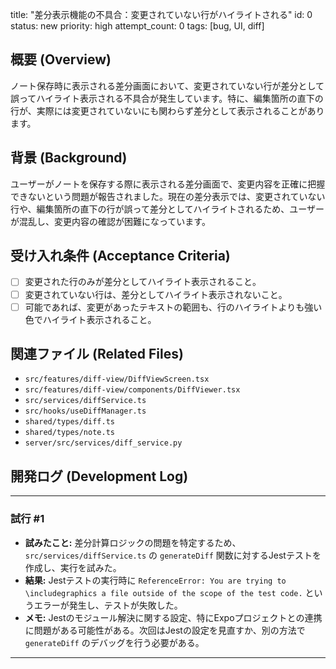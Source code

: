 title: "差分表示機能の不具合：変更されていない行がハイライトされる"
id: 0
status: new
priority: high
attempt_count: 0
tags: [bug, UI, diff]

## 概要 (Overview)

ノート保存時に表示される差分画面において、変更されていない行が差分として誤ってハイライト表示される不具合が発生しています。特に、編集箇所の直下の行が、実際には変更されていないにも関わらず差分として表示されることがあります。

## 背景 (Background)

ユーザーがノートを保存する際に表示される差分画面で、変更内容を正確に把握できないという問題が報告されました。現在の差分表示では、変更されていない行や、編集箇所の直下の行が誤って差分としてハイライトされるため、ユーザーが混乱し、変更内容の確認が困難になっています。

## 受け入れ条件 (Acceptance Criteria)

- [ ] 変更された行のみが差分としてハイライト表示されること。
- [ ] 変更されていない行は、差分としてハイライト表示されないこと。
- [ ] 可能であれば、変更があったテキストの範囲も、行のハイライトよりも強い色でハイライト表示されること。

## 関連ファイル (Related Files)

- `src/features/diff-view/DiffViewScreen.tsx`
- `src/features/diff-view/components/DiffViewer.tsx`
- `src/services/diffService.ts`
- `src/hooks/useDiffManager.ts`
- `shared/types/diff.ts`
- `shared/types/note.ts`
- `server/src/services/diff_service.py`

## 開発ログ (Development Log)

---
### 試行 #1

- **試みたこと:** 差分計算ロジックの問題を特定するため、`src/services/diffService.ts` の `generateDiff` 関数に対するJestテストを作成し、実行を試みた。
- **結果:** Jestテストの実行時に `ReferenceError: You are trying to \includegraphics a file outside of the scope of the test code.` というエラーが発生し、テストが失敗した。
- **メモ:** Jestのモジュール解決に関する設定、特にExpoプロジェクトとの連携に問題がある可能性がある。次回はJestの設定を見直すか、別の方法で `generateDiff` のデバッグを行う必要がある。

---

